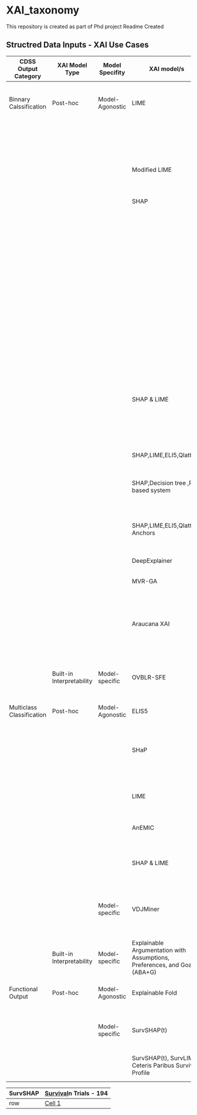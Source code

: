 # XAI_taxonomy
This repository is created as part of Phd project 
Readme Created 

## Structred Data Inputs - XAI Use Cases


| CDSS Output Category | XAI Model Type            | Model Specifity   | XAI model/s                                                                | Clinical Scenario                                                                                                        |
|---------------------------|---------------------------|-----------------|----------------------------------------------------------------------------|--------------------------------------------------------------------------------------------------------------------------|
|           |             | |                                                                            |                                                                                                                          |
| Binnary Calssification    | Post-hoc                  | Model-Agonostic | LIME                                                                       | Sleep apnea prediction - 20 <br/>Breast Cancer Metastasis prediction- 39                                                 |
|                           |                           |                 |                                                                            | Detection of COVID-19 before the onset of symptoms  - 238                                                                |
|                           |                           |                 | Modified LIME                                                              | COVID-19 prediction - 28                                                                                                 |
|                           |                           |                 | SHAP                                                                       | Predicting Occurrence of Acute Kidney Injury after Cardiac surgery - 21                                                  |
|                           |                           |                 |                                                                            | Cervical cancer prediction using behavioral risk factors - 147                                                           |
|                           |                           |                 |                                                                            | Predicting the conversion of clinically isolated syndrome (CIS) to clinically definite multiple scleÂ­rosis (CDMS) - 174 |
|                           |                           |                 |                                                                            |  predict 1-year survival after palliative radiotherapy (RT) for bone<br/>metastasis - 201                                |
|                           |                           |                 |                                                                            | Breast cancer detection - 220                                                                                            |
|                           |                           |                 | SHAP & LIME                                                                | prediction of diabetes - 34 ,37<br/>C-Section prediction-15                                                              |
|                           |                           |                 |                                                                            | Parkinsonâ€™s Speech  Detection - 255                                                                                    |
|                           |                           |                 | SHAP,LIME,ELI5,Qlattice                                                    | Detection of Polycystic Ovary Syndrome - 59                                                                              |
|                           |                           |                 | SHAP,Decision tree ,Rule based system                                      | Intensive care unit mortality prediction of neonate patients - 13                                                        |
|                           |                           |                 | SHAP,LIME,ELI5,Qlattice, Anchors                                           | Gestational diabetes mellitus prediction using<br/>clinical and laboratory markers - 159                                 |
|                           |                           |                 | DeepExplainer                                                              | Lung Cancer Detection -148                                                                                               |
|                           |                           |                 | MVR-GA                                                                     | Accurate hepatotoxicity prediction - 68                                                                                  |
|                           |                           |                 | Araucana XAI                                                               | Prediction of hospitalization outcome of patients with liver dieases. & Prediction of death in ICU patients. - 14        |
|                           | Built-in Interpretability | Model-specific  | OVBLR-SFE                                                                  | An intensive care unit readmission prediction case for liver transplantation patients -51                                |
|                           |                           |                 |                                                                            |                                                                                                                          |
| Multiclass Classification | Post-hoc                  | Model-Agonostic | ELIS5                                                                      | Brain tumor classification - 5                                                                                           |
|                           |                           |                 | SHaP                                                                       | Predict the risk factors related to the direct association between obesity and comorbidities -254                        |
|                           |                           |                 | LIME                                                                       | Predict cardiovascular disease risk - 253                                                                                |
|                           |                           |                 | AnEMIC                                                                     | A Framework for benchmarking ICD Coding Models - 41                                                                      |
|                           |                           |                 | SHAP & LIME                                                                | Predicting fetal abnormalities base on  cardiotocography readings- 153                                                   |
|                           |                           | Model-specific  | VDJMiner                                                                   | Mine the underlying medical conditions and predict the prognosis of COVID-19 - 3                                         |
|                           |                           |                 |                                                                            |                                                                                                                          |
|                           | Built-in Interpretability | Model-specific  | Explainable Argumentation with Assumptions, Preferences, and Goals (ABA+G) | Managing co-morbidity and clinical guidelines - 189                                                                      |
| Functional Output         | Post-hoc                  | Model-Agonostic | Explainable Fold                                                           | AlphaFold Prediction with Explainable AI - 12                                                                            |
|                           |                           |                 |                                                                            |                                                                                                                          |
|                           |                           | Model-specific  | SurvSHAP(t)                                                                | Time-dependent explanations of machine learning survival models - 27                                                     |
|                           |                           |                 | SurvSHAP(t), SurvLIME, Ceteris Paribus Survival Profile                    | Survival in Bone Marrow Transplantation Trials - 194                                                                     |


| SurvSHAP | [Survival](https://example.com)n Trials - 194 |
|--------------|-------------------------|
|row | [Cell 1](https://example.com) 